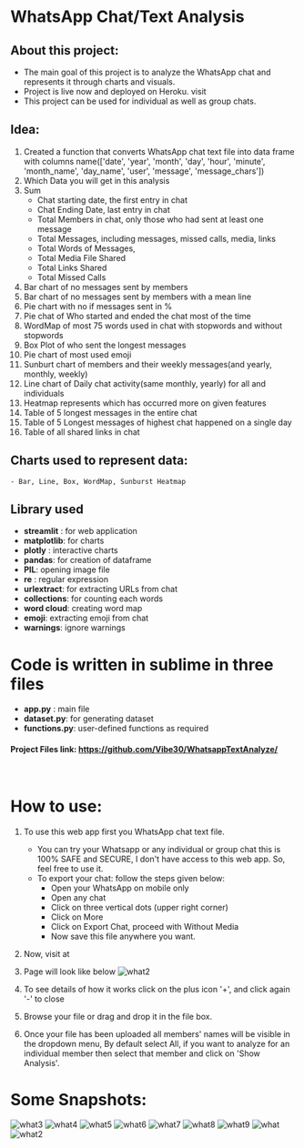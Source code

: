 # WhatsApp Chat/Text Analysis
## About this project:
- The main goal of this project is to analyze the WhatsApp chat and represents it through charts and visuals.
- Project is live now and deployed on Heroku. visit
- This project can be used for individual as well as group chats.
​
## Idea:
1. Created a function that converts WhatsApp chat text file into data frame with columns name(['date', 'year', 'month', 'day', 'hour', 'minute', 'month_name', 'day_name', 'user', 'message', 'message_chars'])
​
2. Which Data you will get in this analysis
1. Sum
    - Chat starting date, the first entry in chat
    - Chat Ending Date, last entry in chat
    - Total Members in chat, only those who had sent at least one message
    - Total Messages, including messages, missed calls, media, links
    - Total Words of Messages, 
    - Total Media File Shared
    - Total Links Shared
    - Total Missed Calls
2. Bar chart of no messages sent by members
3. Bar chart of no messages sent by members with a mean line
4. Pie chart with no if messages sent in %
5. Pie chat of Who started and ended the chat most of the time
6. WordMap of most 75 words used in chat with stopwords and without stopwords
7. Box Plot of who sent the longest messages
8. Pie chart of most used emoji
9. Sunburt chart of members and their weekly messages(and yearly, monthly, weekly)
10. Line chart of Daily chat activity(same monthly, yearly) for all and individuals
11. Heatmap represents which has occurred more on given features
12. Table of 5 longest messages in the entire chat
13. Table of 5 Longest messages of highest chat happened on a single day
14. Table of all shared links in chat
    
## Charts used to represent data:
    - Bar, Line, Box, WordMap, Sunburst Heatmap
    
## Library used
   - **streamlit** : for web application
   - **matplotlib**: for charts 
   - **plotly** : interactive charts
   - **pandas**: for creation of dataframe
   - **PIL**: opening image file 
   - **re** : regular expression
   - **urlextract**: for extracting URLs from chat
   - **collections**: for counting each words
   - **word cloud**: creating word map
   - **emoji**: extracting emoji from chat
   - **warnings**: ignore warnings
​
# Code is written in sublime in three files
- **app.py** : main file
- **dataset.py**: for generating dataset
- **functions.py**: user-defined functions as required
​
#### Project Files link: https://github.com/Vibe30/WhatsappTextAnalyze/
​
# How to use:
1. To use this web app first you WhatsApp chat text file.
    - You can try your Whatsapp or any individual or group chat this is 100% SAFE and SECURE, I don't have access to this web app. So, feel free to use it.
    - To export your chat: follow the steps given below:
        - Open your WhatsApp on mobile only
        - Open any chat
        - Click on three vertical dots (upper right corner)
        - Click on More
        - Click on Export Chat, proceed with Without Media
        - Now save this file anywhere you want.
        
2. Now, visit at 
3. Page will look like below
![what2](https://user-images.githubusercontent.com/40932902/164450540-f0700c3e-c0bb-47a7-af01-2b23b71e2782.png)
4. To see details of how it works click on the plus icon '+', and click again '-' to close
5. Browse your file or drag and drop it in the file box.
6. Once your file has been uploaded all members' names will be visible in the dropdown menu, By default select All, if you want to analyze for an individual member then select that member and click on 'Show Analysis'.


# Some Snapshots:
![what3](https://user-images.githubusercontent.com/40932902/164450748-aeb5c4ae-4030-48bb-a3a8-c63b6e0fde77.png)
![what4](https://user-images.githubusercontent.com/40932902/164450755-c8215423-6c23-47bd-a70c-7369b1533237.png)
![what5](https://user-images.githubusercontent.com/40932902/164450758-3a3b8a72-4651-467d-8b95-d3008c07c519.png)
![what6](https://user-images.githubusercontent.com/40932902/164450759-08a12997-5d06-4f50-9e29-fc272dd28523.png)
![what7](https://user-images.githubusercontent.com/40932902/164450765-38aac503-87e4-4097-a1f2-6cdc89cdac81.png)
![what8](https://user-images.githubusercontent.com/40932902/164450768-d6712ba7-5ecb-4f7b-8d3d-9ebb2c1bc2cf.png)
![what9](https://user-images.githubusercontent.com/40932902/164450771-5ba10e9c-ab57-472a-b8bf-f783271c9056.png)
![what](https://user-images.githubusercontent.com/40932902/164450776-56abca93-6bfe-4ad3-8175-7693be56b7ef.png)
![what2](https://user-images.githubusercontent.com/40932902/164450779-0a41bc80-64ee-41b5-9b52-2282584883fc.png)


